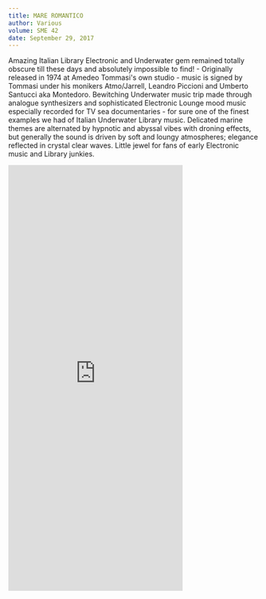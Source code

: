 ```yaml
---
title: MARE ROMANTICO
author: Various
volume: SME 42
date: September 29, 2017
---
```


Amazing Italian Library Electronic and Underwater gem remained totally obscure till these days and absolutely impossible to find! - Originally released in 1974 at Amedeo Tommasi's own studio - music is signed by Tommasi under his monikers Atmo/Jarrell, Leandro Piccioni and Umberto Santucci aka Montedoro. Bewitching Underwater music trip made through analogue synthesizers and sophisticated Electronic Lounge mood music especially recorded for TV sea documentaries - for sure one of the finest examples we had of Italian Underwater Library music. Delicated marine themes are alternated by hypnotic and abyssal vibes with droning effects, but generally the sound is driven by soft and loungy atmospheres; elegance reflected in crystal clear waves. Little jewel for fans of early Electronic music and Library junkies.

<iframe style="border: 0; width: 350px; height: 853px;" src="https://bandcamp.com/EmbeddedPlayer/album=1943909623/size=large/bgcol=ffffff/linkcol=0687f5/package=3906716567/transparent=true/" seamless><a href="http://sonormusiceditions.bandcamp.com/album/mare-romantico">MARE ROMANTICO by Various</a></iframe>
